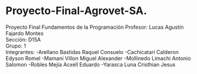 # Proyecto-Final-Agrovet-SA.
Proyecto Final Fundamentos de la Programación
Profesor: Lucas Agustín Fajardo Montes  
Sección: D15A  
Grupo: 1  
Integrantes: 
-Arellano Bastidas Raquel Consuelo
-Cachicatari Calderon Edyson Romel
-Mamani Villon Miguel Alexander
-Mollinedo Limachi Antonio Salomon
-Robles Mejía Acxell Eduardo
-Yarasca Luna Cristhian Jesus
